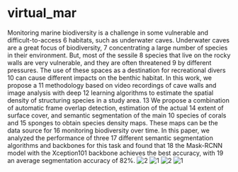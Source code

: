 # virtual_mar
Monitoring marine biodiversity is a challenge in some vulnerable and difficult-to-access 6 habitats, such as underwater caves. Underwater caves are a great focus of biodiversity, 7 concentrating a large number of species in their environment. But, most of the sessile 8 species that live on the rocky walls are very vulnerable, and they are often threatened 9 by different pressures. The use of these spaces as a destination for recreational divers 10 can cause different impacts on the benthic habitat. In this work, we propose a 11 methodology based on video recordings of cave walls and image analysis with deep 12 learning algorithms to estimate the spatial density of structuring species in a study area. 13 We propose a combination of automatic frame overlap detection, estimation of the actual 14 extent of surface cover, and semantic segmentation of the main 10 species of corals and 15 sponges to obtain species density maps. These maps can be the data source for 16 monitoring biodiversity over time. In this paper, we analyzed the performance of three 17 different semantic segmentation algorithms and backbones for this task and found that 18 the Mask-RCNN model with the Xception101 backbone achieves the best accuracy, with 19 an average segmentation accuracy of 82%.
![2](https://user-images.githubusercontent.com/58831974/235145530-27011fd9-07cb-4f4b-9d6e-e6513b89ef74.jpg)
![1](https://user-images.githubusercontent.com/58831974/235145536-964333a2-5c82-492f-9589-f856c456ed6e.jpg)
![2](https://user-images.githubusercontent.com/58831974/235145567-e49c61f0-8c71-445d-a356-2350e0b36de7.jpg)
![1](https://user-images.githubusercontent.com/58831974/235145572-b647ba92-a889-483a-b362-87f6916dd026.jpg)
